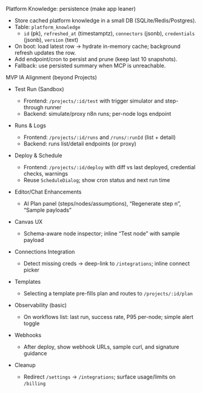 Platform Knowledge: persistence (make app leaner)

- Store cached platform knowledge in a small DB (SQLite/Redis/Postgres).
- Table: `platform_knowledge`
  - `id` (pk), `refreshed_at` (timestamptz), `connectors` (jsonb), `credentials` (jsonb), `version` (text)
- On boot: load latest row → hydrate in-memory cache; background refresh updates the row.
- Add endpoint/cron to persist and prune (keep last 10 snapshots).
- Fallback: use persisted summary when MCP is unreachable.


MVP IA Alignment (beyond Projects)

- Test Run (Sandbox)
  - Frontend: `/projects/:id/test` with trigger simulator and step-through runner
  - Backend: simulate/proxy n8n runs; per-node logs endpoint

- Runs & Logs
  - Frontend: `/projects/:id/runs` and `/runs/:runId` (list + detail)
  - Backend: runs list/detail endpoints (or proxy)

- Deploy & Schedule
  - Frontend: `/projects/:id/deploy` with diff vs last deployed, credential checks, warnings
  - Reuse `ScheduleDialog`; show cron status and next run time

- Editor/Chat Enhancements
  - AI Plan panel (steps/nodes/assumptions), “Regenerate step n”, “Sample payloads”

- Canvas UX
  - Schema-aware node inspector; inline “Test node” with sample payload

- Connections Integration
  - Detect missing creds → deep-link to `/integrations`; inline connect picker

- Templates
  - Selecting a template pre-fills plan and routes to `/projects/:id/plan`

- Observability (basic)
  - On workflows list: last run, success rate, P95 per-node; simple alert toggle

- Webhooks
  - After deploy, show webhook URLs, sample curl, and signature guidance

- Cleanup
  - Redirect `/settings` → `/integrations`; surface usage/limits on `/billing`
